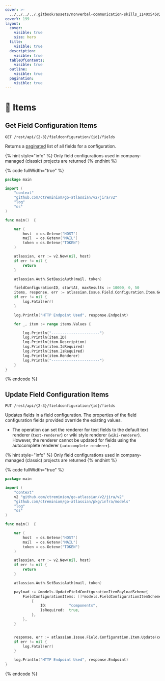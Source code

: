 ```yaml
---
cover: >-
  ../../../../.gitbook/assets/nonverbal-communication-skills_1140x545@2x-1560x760.jpg
coverY: 199
layout:
  cover:
    visible: true
    size: hero
  title:
    visible: true
  description:
    visible: true
  tableOfContents:
    visible: true
  outline:
    visible: true
  pagination:
    visible: true
---
```


# 🍤 Items

## Get Field Configuration Items

`GET /rest/api/{2-3}/fieldconfiguration/{id}/fields`

Returns a [paginated](https://developer.atlassian.com/cloud/jira/platform/rest/v3/intro/#pagination) list of all fields for a configuration.

{% hint style="info" %}
Only field configurations used in company-managed (classic) projects are returned
{% endhint %}

{% code fullWidth="true" %}
```go
package main

import (
	"context"
	"github.com/ctreminiom/go-atlassian/v2/jira/v2"
	"log"
	"os"
)

func main()  {

	var (
		host  = os.Getenv("HOST")
		mail  = os.Getenv("MAIL")
		token = os.Getenv("TOKEN")
	)

	atlassian, err := v2.New(nil, host)
	if err != nil {
		return
	}

	atlassian.Auth.SetBasicAuth(mail, token)

	fieldConfigurationID, startAt, maxResults := 10000, 0, 50
	items, response, err := atlassian.Issue.Field.Configuration.Item.Gets(context.Background(), fieldConfigurationID, startAt, maxResults)
	if err != nil {
		log.Fatal(err)
	}

	log.Println("HTTP Endpoint Used", response.Endpoint)

	for _, item := range items.Values {

		log.Println("----------------------")
		log.Println(item.ID)
		log.Println(item.Description)
		log.Println(item.IsRequired)
		log.Println(item.IsRequired)
		log.Println(item.Renderer)
		log.Println("----------------------")
	}
}
```
{% endcode %}

## Update Field Configuration Items

`PUT /rest/api/{2-3}/fieldconfiguration/{id}/fields`

Updates fields in a field configuration. The properties of the field configuration fields provided override the existing values.

* The operation can set the renderer for text fields to the default text renderer (`text-renderer`) or wiki style renderer (`wiki-renderer`). However, the renderer cannot be updated for fields using the autocomplete renderer (`autocomplete-renderer`).

{% hint style="info" %}
Only field configurations used in company-managed (classic) projects are returned
{% endhint %}

{% code fullWidth="true" %}
```go
package main

import (
	"context"
	v2 "github.com/ctreminiom/go-atlassian/v2/jira/v2"
	"github.com/ctreminiom/go-atlassian/pkg/infra/models"
	"log"
	"os"
)

func main()  {

	var (
		host  = os.Getenv("HOST")
		mail  = os.Getenv("MAIL")
		token = os.Getenv("TOKEN")
	)

	atlassian, err := v2.New(nil, host)
	if err != nil {
		return
	}

	atlassian.Auth.SetBasicAuth(mail, token)

	payload := &models.UpdateFieldConfigurationItemPayloadScheme{
		FieldConfigurationItems: []*models.FieldConfigurationItemScheme{
			{
				ID:          "components",
				IsRequired:  true,
			},
		},
	}


	response, err := atlassian.Issue.Field.Configuration.Item.Update(context.Background(), 10000, payload)
	if err != nil {
		log.Fatal(err)
	}

	log.Println("HTTP Endpoint Used", response.Endpoint)
}
```
{% endcode %}
